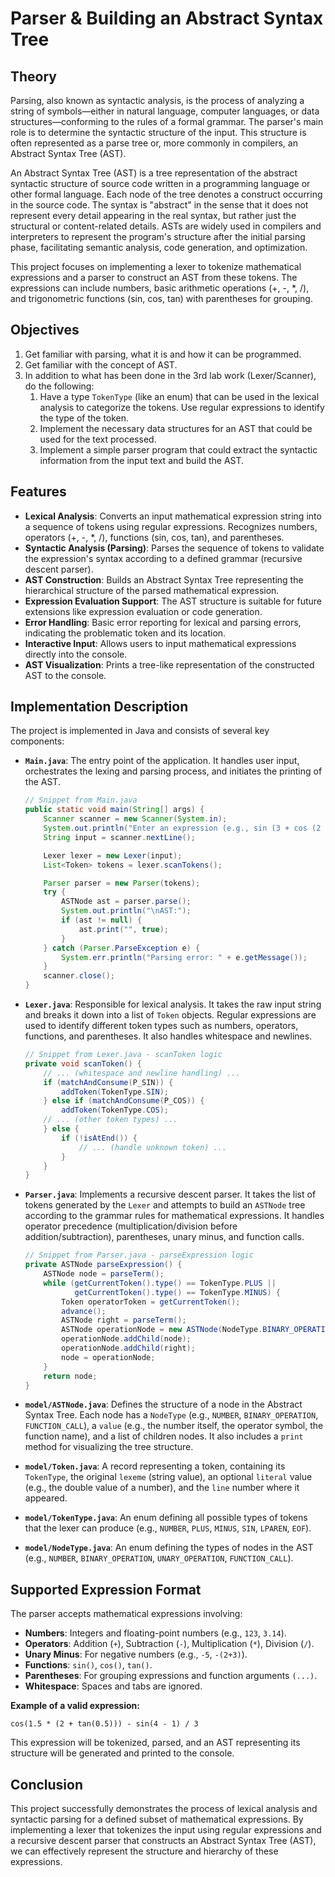 # Parser & Building an Abstract Syntax Tree

## Theory

Parsing, also known as syntactic analysis, is the process of analyzing a string of symbols—either in natural language, computer languages, or data structures—conforming to the rules of a formal grammar. The parser's main role is to determine the syntactic structure of the input. This structure is often represented as a parse tree or, more commonly in compilers, an Abstract Syntax Tree (AST).

An Abstract Syntax Tree (AST) is a tree representation of the abstract syntactic structure of source code written in a programming language or other formal language. Each node of the tree denotes a construct occurring in the source code. The syntax is "abstract" in the sense that it does not represent every detail appearing in the real syntax, but rather just the structural or content-related details. ASTs are widely used in compilers and interpreters to represent the program's structure after the initial parsing phase, facilitating semantic analysis, code generation, and optimization.

This project focuses on implementing a lexer to tokenize mathematical expressions and a parser to construct an AST from these tokens. The expressions can include numbers, basic arithmetic operations (+, -, *, /), and trigonometric functions (sin, cos, tan) with parentheses for grouping.

## Objectives

1. Get familiar with parsing, what it is and how it can be programmed.
2. Get familiar with the concept of AST.
3. In addition to what has been done in the 3rd lab work (Lexer/Scanner), do the following:
   1. Have a type `TokenType` (like an enum) that can be used in the lexical analysis to categorize the tokens. Use regular expressions to identify the type of the token.
   2. Implement the necessary data structures for an AST that could be used for the text processed.
   3. Implement a simple parser program that could extract the syntactic information from the input text and build the AST.

## Features

* **Lexical Analysis**: Converts an input mathematical expression string into a sequence of tokens using regular expressions. Recognizes numbers, operators (+, -, *, /), functions (sin, cos, tan), and parentheses.
* **Syntactic Analysis (Parsing)**: Parses the sequence of tokens to validate the expression's syntax according to a defined grammar (recursive descent parser).
* **AST Construction**: Builds an Abstract Syntax Tree representing the hierarchical structure of the parsed mathematical expression.
* **Expression Evaluation Support**: The AST structure is suitable for future extensions like expression evaluation or code generation.
* **Error Handling**: Basic error reporting for lexical and parsing errors, indicating the problematic token and its location.
* **Interactive Input**: Allows users to input mathematical expressions directly into the console.
* **AST Visualization**: Prints a tree-like representation of the constructed AST to the console.

## Implementation Description

The project is implemented in Java and consists of several key components:

* **`Main.java`**: The entry point of the application. It handles user input, orchestrates the lexing and parsing process, and initiates the printing of the AST.

  ```java
  // Snippet from Main.java
  public static void main(String[] args) {
      Scanner scanner = new Scanner(System.in);
      System.out.println("Enter an expression (e.g., sin (3 + cos (2 * 5)) - 4 / (2 + tan(1))):");
      String input = scanner.nextLine();

      Lexer lexer = new Lexer(input);
      List<Token> tokens = lexer.scanTokens();

      Parser parser = new Parser(tokens);
      try {
          ASTNode ast = parser.parse();
          System.out.println("\nAST:");
          if (ast != null) {
              ast.print("", true);
          }
      } catch (Parser.ParseException e) {
          System.err.println("Parsing error: " + e.getMessage());
      }
      scanner.close();
  }
  ```

* **`Lexer.java`**: Responsible for lexical analysis. It takes the raw input string and breaks it down into a list of `Token` objects. Regular expressions are used to identify different token types such as numbers, operators, functions, and parentheses. It also handles whitespace and newlines.

  ```java
  // Snippet from Lexer.java - scanToken logic
  private void scanToken() {
      // ... (whitespace and newline handling) ...
      if (matchAndConsume(P_SIN)) {
          addToken(TokenType.SIN);
      } else if (matchAndConsume(P_COS)) {
          addToken(TokenType.COS);
      // ... (other token types) ...
      } else {
          if (!isAtEnd()) {
              // ... (handle unknown token) ...
          }
      }
  }
  ```

* **`Parser.java`**: Implements a recursive descent parser. It takes the list of tokens generated by the `Lexer` and attempts to build an `ASTNode` tree according to the grammar rules for mathematical expressions. It handles operator precedence (multiplication/division before addition/subtraction), parentheses, unary minus, and function calls.

  ```java
  // Snippet from Parser.java - parseExpression logic
  private ASTNode parseExpression() {
      ASTNode node = parseTerm();
      while (getCurrentToken().type() == TokenType.PLUS ||
             getCurrentToken().type() == TokenType.MINUS) {
          Token operatorToken = getCurrentToken();
          advance();
          ASTNode right = parseTerm();
          ASTNode operationNode = new ASTNode(NodeType.BINARY_OPERATION, operatorToken.lexeme());
          operationNode.addChild(node);
          operationNode.addChild(right);
          node = operationNode;
      }
      return node;
  }
  ```

* **`model/ASTNode.java`**: Defines the structure of a node in the Abstract Syntax Tree. Each node has a `NodeType` (e.g., `NUMBER`, `BINARY_OPERATION`, `FUNCTION_CALL`), a `value` (e.g., the number itself, the operator symbol, the function name), and a list of children nodes. It also includes a `print` method for visualizing the tree structure.

* **`model/Token.java`**: A record representing a token, containing its `TokenType`, the original `lexeme` (string value), an optional `literal` value (e.g., the double value of a number), and the `line` number where it appeared.

* **`model/TokenType.java`**: An enum defining all possible types of tokens that the lexer can produce (e.g., `NUMBER`, `PLUS`, `MINUS`, `SIN`, `LPAREN`, `EOF`).

* **`model/NodeType.java`**: An enum defining the types of nodes in the AST (e.g., `NUMBER`, `BINARY_OPERATION`, `UNARY_OPERATION`, `FUNCTION_CALL`).

## Supported Expression Format

The parser accepts mathematical expressions involving:

* **Numbers**: Integers and floating-point numbers (e.g., `123`, `3.14`).
* **Operators**: Addition (`+`), Subtraction (`-`), Multiplication (`*`), Division (`/`).
* **Unary Minus**: For negative numbers (e.g., `-5`, `-(2+3)`).
* **Functions**: `sin()`, `cos()`, `tan()`.
* **Parentheses**: For grouping expressions and function arguments `(...)`.
* **Whitespace**: Spaces and tabs are ignored.

**Example of a valid expression:**

`cos(1.5 * (2 + tan(0.5))) - sin(4 - 1) / 3`

This expression will be tokenized, parsed, and an AST representing its structure will be generated and printed to the console.

## Conclusion

This project successfully demonstrates the process of lexical analysis and syntactic parsing for a defined subset of mathematical expressions. By implementing a lexer that tokenizes the input using regular expressions and a recursive descent parser that constructs an Abstract Syntax Tree (AST), we can effectively represent the structure and hierarchy of these expressions.
